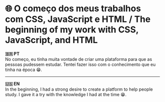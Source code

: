 # 🌐 O começo dos meus trabalhos com CSS, JavaScript e HTML / The beginning of my work with CSS, JavaScript, and HTML

**🇧🇷 PT**  
No começo, eu tinha muita vontade de criar uma plataforma para que as pessoas pudessem estudar. Tentei fazer isso com o conhecimento que eu tinha na época 😁.

---

**🇺🇸 EN**  
In the beginning, I had a strong desire to create a platform to help people study. I gave it a try with the knowledge I had at the time 😁.
